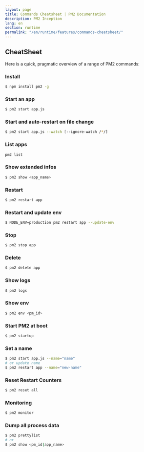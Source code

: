 ```yaml
---
layout: page
title: Commands Cheatsheet | PM2 Documentation
description: PM2 Inception
lang: en
section: runtime
permalink: "/en/runtime/features/commands-cheatsheet/"
---
```


## CheatSheet

Here is a quick, pragmatic overview of a range of PM2 commands:

### Install

```bash
$ npm install pm2 -g
```

### Start an app

```bash
$ pm2 start app.js
```

### Start and auto-restart on file change

```bash
$ pm2 start app.js --watch [--ignore-watch /*/]
```

### List apps

```bash
pm2 list
```

### Show extended infos

```bash
$ pm2 show <app_name>
```

### Restart

```bash
$ pm2 restart app
```

### Restart and update env

```bash
$ NODE_ENV=production pm2 restart app --update-env
```

### Stop

```bash
$ pm2 stop app
```

### Delete

```bash
$ pm2 delete app
```

### Show logs

```bash
$ pm2 logs
```

### Show env

```bash
$ pm2 env <pm_id>
```

### Start PM2 at boot

```bash
$ pm2 startup
```

### Set a name

```bash
$ pm2 start app.js --name="name"
# or update name
$ pm2 restart app --name="new-name"
```

### Reset Restart Counters

```bash
$ pm2 reset all
```

### Monitoring

```bash
$ pm2 monitor
```

### Dump all process data

```bash
$ pm2 prettylist
# or
$ pm2 show <pm_id|app_name>
```
